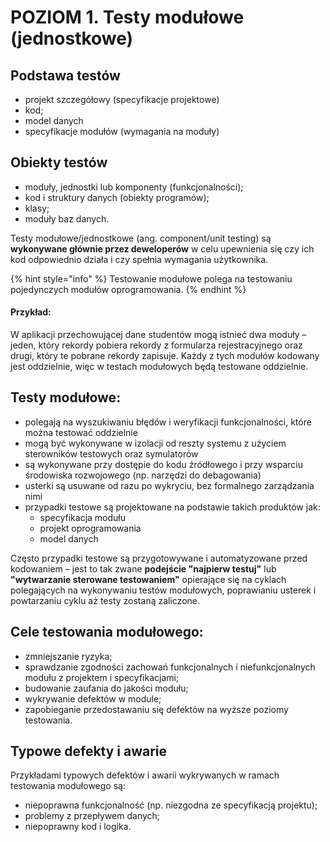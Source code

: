 # POZIOM 1. Testy modułowe \(jednostkowe\)

## Podstawa testów

* projekt szczegółowy \(specyfikacje projektowe\)
* kod;
* model danych
* specyfikacje modułów \(wymagania na moduły\)

## Obiekty testów

* moduły, jednostki lub komponenty \(funkcjonalności\); 
* kod i struktury danych \(obiekty programów\); 
* klasy;
* moduły baz danych.

Testy modułowe/jednostkowe \(ang. component/unit testing\) są **wykonywane głównie przez deweloperów** w celu upewnienia się czy ich kod odpowiednio działa i czy spełnia wymagania użytkownika.

{% hint style="info" %}
Testowanie modułowe polega na testowaniu pojedynczych modułów oprogramowania.
{% endhint %}

#### Przykład: 

W aplikacji przechowującej dane studentów mogą istnieć dwa moduły – jeden, który rekordy pobiera rekordy z formularza rejestracyjnego oraz drugi, który te pobrane rekordy zapisuje. Każdy z tych modułów kodowany jest oddzielnie, więc w testach modułowych będą testowane oddzielnie.

## Testy modułowe:

* polegają na wyszukiwaniu błędów i weryfikacji funkcjonalności, które można testować oddzielnie
* mogą być wykonywane w izolacji od reszty systemu z użyciem sterowników testowych oraz symulatorów
* są wykonywane przy dostępie do kodu źródłowego i przy wsparciu środowiska rozwojowego \(np. narzędzi do debagowania\)
* usterki są usuwane od razu po wykryciu, bez formalnego zarządzania nimi
* przypadki testowe są projektowane na podstawie takich produktów jak: 
  * specyfikacja modułu
  * projekt oprogramowania 
  * model danych

Często przypadki testowe są przygotowywane i automatyzowane przed kodowaniem – jest to tak zwane **podejście "najpierw testuj"** lub **"wytwarzanie sterowane testowaniem"** opierające się na cyklach polegających na  wykonywaniu testów modułowych, poprawianiu usterek i powtarzaniu cyklu aż testy zostaną zaliczone.

## Cele testowania modułowego: 

* zmniejszanie ryzyka; 
* sprawdzanie zgodności zachowań funkcjonalnych i niefunkcjonalnych modułu z projektem i specyfikacjami; 
* budowanie zaufania do jakości modułu; 
* wykrywanie defektów w module; 
* zapobieganie przedostawaniu się defektów na wyższe poziomy testowania.

## Typowe defekty i awarie 

Przykładami typowych defektów i awarii wykrywanych w ramach testowania modułowego są:

* niepoprawna funkcjonalność \(np. niezgodna ze specyfikacją projektu\); 
* problemy z przepływem danych; 
* niepoprawny kod i logika.

